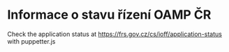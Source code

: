 # Informace o stavu řízení OAMP ČR

Check the application status at https://frs.gov.cz/cs/ioff/application-status with puppetter.js 